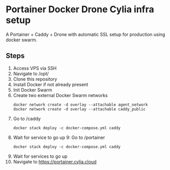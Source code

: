 # Portainer Docker Drone Cylia infra setup
A Portainer + Caddy + Drone with automatic SSL setup for production using docker swarm.

## Steps
1. Access VPS via SSH
2. Navigate to /opt/
3. Clone this repository
4. Install Docker if not already present
5. Init Docker Swarm
6. Create two external Docker Swarm networks
    ```
    docker network create -d overlay --attachable agent_network
    docker network create -d overlay --attachable caddy_public
    ```
7. Go to /caddy
    ```
    docker stack deploy -c docker-compose.yml caddy
    ```
8. Wait for service to go up
9: Go to /portainer
    ```
    docker stack deploy -c docker-compose.yml caddy
    ```
10. Wait for services to go up
11. Navigate to https://portainer.cylia.cloud

